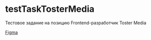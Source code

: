 # testTaskTosterMedia
Тестовое задание на позицию Frontend-разработчик Toster Media

<a href="https://www.figma.com/file/RGEN3vzVJA44v2Cu1Fal7P/%D0%A2%D0%B5%D1%81%D1%82%D0%BE%D0%B2%D0%BE%D0%B5-%D0%B7%D0%B0%D0%B4%D0%B0%D0%BD%D0%B8%D0%B5-Frontend-%D1%80%D0%B0%D0%B7%D1%80%D0%B0%D0%B1%D0%BE%D1%82%D1%87%D0%B8%D0%BA-Toster-Media?type=design&node-id=0-1&mode=design&t=ALMidnbumhSQSRhm-0">Figma</a>
